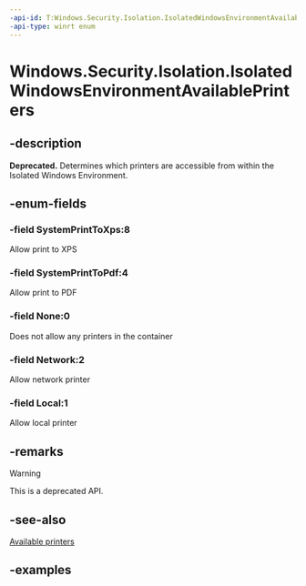 ```yaml
---
-api-id: T:Windows.Security.Isolation.IsolatedWindowsEnvironmentAvailablePrinters
-api-type: winrt enum
---
```


<!-- Enumeration syntax.
public enum IsolatedWindowsEnvironmentAvailablePrinters : uint 
-->

# Windows.Security.Isolation.IsolatedWindowsEnvironmentAvailablePrinters

## -description

**Deprecated.** Determines which printers are accessible from within the Isolated Windows Environment.

## -enum-fields

### -field SystemPrintToXps:8

Allow print to XPS

### -field SystemPrintToPdf:4

Allow print to PDF

### -field None:0

Does not allow any printers in the container

### -field Network:2

Allow network printer

### -field Local:1

Allow local printer

## -remarks

> [!WARNING]
> This is a deprecated API.

## -see-also

[Available printers](isolatedwindowsenvironmentoptions_availableprinters.md)

## -examples
